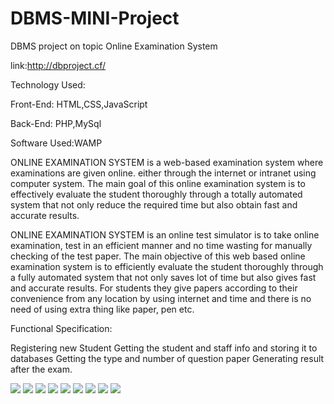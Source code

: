 # DBMS-MINI-Project
 DBMS project on topic Online Examination System

link:http://dbproject.cf/

Technology Used:

Front-End: HTML,CSS,JavaScript

Back-End: PHP,MySql

Software Used:WAMP

ONLINE EXAMINATION SYSTEM is a web-based examination system where examinations are given online. either through the internet or intranet using computer system. The main goal of this online examination system is to effectively evaluate the student thoroughly through a totally automated system that not only reduce the required time but also obtain fast and accurate results.

ONLINE EXAMINATION SYSTEM is an online test simulator is to take online examination, test in an efficient manner and no time wasting for manually checking of the test paper. The main objective of this web based online examination system is to efficiently evaluate the student thoroughly through a fully automated system that not only saves lot of time but also gives fast and accurate results. For students they give papers according to their convenience from any location by using internet and time and there is no need of using extra thing like paper, pen etc.

Functional Specification:

Registering new Student
Getting the student and staff info and storing it to databases
Getting the type and number of question paper 
Generating result after the exam.

<img src="https://camo.githubusercontent.com/aa7164b3deb35cccd8e40161c8f520b459df4e4a/68747470733a2f2f696d6775722e636f6d2f6358536772584f2e706e67">

<img src="https://camo.githubusercontent.com/f61913e9426360233edc15d6a7e3674b20c80089/68747470733a2f2f696d6775722e636f6d2f4345565061456d2e706e67">

<img src="https://camo.githubusercontent.com/eabe1d97a08bbb8e7b6aa20f07fea37c19bfa5f1/68747470733a2f2f696d6775722e636f6d2f6b3875434b6d462e706e67">

<img src="https://camo.githubusercontent.com/64ee2cf3a29088c0e853265eebaf960247471c07/68747470733a2f2f696d6775722e636f6d2f656c585444554c2e706e67">

<img src="https://camo.githubusercontent.com/bbf32a2f6c31be2d2268970337563020e53f5e79/68747470733a2f2f696d6775722e636f6d2f626f47335544352e706e67">

<img src="https://camo.githubusercontent.com/77fc1ffd87d0bba39a44666e4d45d0eb41d40bdd/68747470733a2f2f696d6775722e636f6d2f6b33654c5462782e706e67">

<img src="https://camo.githubusercontent.com/2473e3c0447f697909692550e6648a6cb143143f/68747470733a2f2f696d6775722e636f6d2f7271617a5a666c2e706e67">

<img src="https://camo.githubusercontent.com/c59546452df181f52f6ce767bc1555f4eb91fd4b/68747470733a2f2f696d6775722e636f6d2f676473436d6f592e706e67">

<img src="https://camo.githubusercontent.com/3265cb3c967afc5cb380f19ef540c804bc23dd44/68747470733a2f2f696d6775722e636f6d2f745265575263772e706e67">




